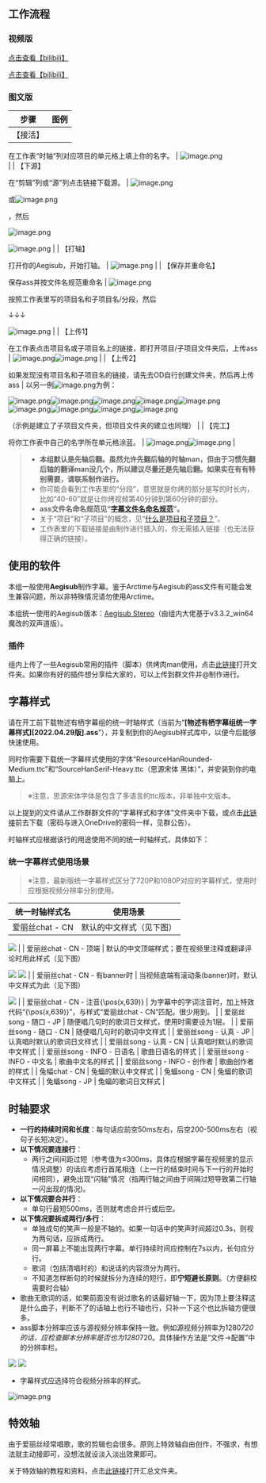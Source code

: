 
## 工作流程

### 视频版
[点击查看【bilibili】](https://player.bilibili.com/player.html?bvid=BV1sv411C73T&p=1&page=1)

[点击查看【bilibili】](https://player.bilibili.com/player.html?bvid=BV1sv411C73T&p=2&page=2)

### 图文版
| **步骤** | **图例** |
| --- | --- |
| 【接活】

在工作表“时轴”列对应项目的单元格上填上你的名字。 | ![image.png](https://cdn.nlark.com/yuque/0/2020/png/2350898/1598153012204-123b70dd-7e34-4731-a52b-9376677021cd.png#height=66&id=fWQH4&originHeight=103&originWidth=950&originalType=binary&ratio=1&rotation=0&showTitle=false&size=23616&status=done&style=none&title=&width=609) |
| 【下源】

在“剪辑”列或“源”列点击链接下载源。 | ![image.png](https://cdn.nlark.com/yuque/0/2020/png/2350898/1598153030590-81a2456e-2e59-4cb2-ba85-fc3acea488e3.png#height=87&id=uaeNg&originHeight=160&originWidth=1122&originalType=binary&ratio=1&rotation=0&showTitle=false&size=35594&status=done&style=none&title=&width=609)

或![image.png](https://cdn.nlark.com/yuque/0/2020/png/2350898/1598153055267-e3986041-4a38-4474-b702-5ec050aa643e.png#height=61&id=fOhxI&originHeight=177&originWidth=1760&originalType=binary&ratio=1&rotation=0&showTitle=false&size=56067&status=done&style=none&title=&width=609)

，然后

![image.png](https://cdn.nlark.com/yuque/0/2020/png/2350898/1598153081093-5528b6d2-aa48-4f35-b14b-1ecf568e8ffb.png#height=218&id=TSJD0&originHeight=503&originWidth=830&originalType=binary&ratio=1&rotation=0&showTitle=false&size=53865&status=done&style=none&title=&width=359)

![image.png](https://cdn.nlark.com/yuque/0/2020/png/2350898/1598153199895-4511adc3-73fb-4589-b0a9-b56608a31b32.png#height=449&id=WDu6e&originHeight=898&originWidth=1920&originalType=binary&ratio=1&rotation=0&showTitle=false&size=2234487&status=done&style=none&title=&width=960) |
| 【打轴】

打开你的Aegisub，开始打轴。 | ![image.png](https://cdn.nlark.com/yuque/0/2020/png/2350898/1598153424303-96919d80-5cd4-4a09-b78f-0144995d1510.png#height=206&id=rGNpu&originHeight=648&originWidth=1920&originalType=binary&ratio=1&rotation=0&showTitle=false&size=694350&status=done&style=none&title=&width=609) |
| 【保存并重命名】

保存ass并按文件名规范重命名 | ![image.png](https://cdn.nlark.com/yuque/0/2020/png/2350898/1598153643325-c2efdde0-ad8a-4edf-a2c0-467f421d35e2.png#height=80&id=tr6uX&originHeight=143&originWidth=855&originalType=binary&ratio=1&rotation=0&showTitle=false&size=25586&status=done&style=none&title=&width=480)

按照工作表里写的项目名和子项目名/分段，然后

↓↓↓

![image.png](https://cdn.nlark.com/yuque/0/2020/png/2350898/1598155851296-bad68944-cc57-45f6-995c-df15b299e27c.png#height=378&id=WkKCm&originHeight=592&originWidth=944&originalType=binary&ratio=1&rotation=0&showTitle=false&size=89975&status=done&style=none&title=&width=602) |
| 【上传1】

在工作表点击项目名或子项目名上的链接，即打开项目/子项目文件夹后，上传ass | ![image.png](https://cdn.nlark.com/yuque/0/2020/png/2350898/1598155989781-b367c2f4-8c2f-40fc-9b60-6186a8114f5f.png#height=90&id=cLrX7&originHeight=164&originWidth=824&originalType=binary&ratio=1&rotation=0&showTitle=false&size=31692&status=done&style=none&title=&width=454)![image.png](https://cdn.nlark.com/yuque/0/2020/png/2350898/1598156012144-8882cd36-27cc-4e78-a338-2a5e7da18b1d.png#height=240&id=kFZj6&originHeight=445&originWidth=1050&originalType=binary&ratio=1&rotation=0&showTitle=false&size=46713&status=done&style=none&title=&width=566) |
| 【上传2】

如果发现没有项目名和子项目名的链接，请先去OD自行创建文件夹，然后再上传ass | 以另一例![image.png](https://cdn.nlark.com/yuque/0/2020/png/2350898/1598156391430-71a24122-ac07-488c-a442-8edb06a065c5.png#height=159&id=sHkXm&originHeight=255&originWidth=677&originalType=binary&ratio=1&rotation=0&showTitle=false&size=34764&status=done&style=none&title=&width=423)为例：

![image.png](https://cdn.nlark.com/yuque/0/2020/png/2350898/1598156211736-b5634a44-c977-49ad-832d-1d5235ee7e09.png#height=300&id=djvDa&originHeight=544&originWidth=523&originalType=binary&ratio=1&rotation=0&showTitle=false&size=37334&status=done&style=none&title=&width=288)![image.png](https://cdn.nlark.com/yuque/0/2020/png/2350898/1598156339041-690cdaaf-276e-4254-af67-03b895c836cf.png#height=239&id=e7MDC&originHeight=454&originWidth=554&originalType=binary&ratio=1&rotation=0&showTitle=false&size=30036&status=done&style=none&title=&width=292)![image.png](https://cdn.nlark.com/yuque/0/2020/png/2350898/1598156528270-fc79891d-d4a3-44da-83fb-d76e906a7efd.png#height=324&id=Qv9QI&originHeight=648&originWidth=550&originalType=binary&ratio=1&rotation=0&showTitle=false&size=39406&status=done&style=none&title=&width=275)![image.png](https://cdn.nlark.com/yuque/0/2020/png/2350898/1598156484611-fa18a719-11d6-4b7f-95d6-88c5aca6a5e7.png#height=147&id=S3B5y&originHeight=293&originWidth=624&originalType=binary&ratio=1&rotation=0&showTitle=false&size=28644&status=done&style=none&title=&width=312)![image.png](https://cdn.nlark.com/yuque/0/2020/png/2350898/1598156508034-15ed5315-aba8-4ef9-a4d2-4facdcdb32a3.png#height=138&id=LUvRt&originHeight=276&originWidth=610&originalType=binary&ratio=1&rotation=0&showTitle=false&size=29606&status=done&style=none&title=&width=305)![image.png](https://cdn.nlark.com/yuque/0/2020/png/2350898/1598156569280-920c81f4-e7b1-45f8-8dc9-318d6066f14a.png#height=189&id=kseOi&originHeight=377&originWidth=537&originalType=binary&ratio=1&rotation=0&showTitle=false&size=25343&status=done&style=none&title=&width=268.5)![image.png](https://cdn.nlark.com/yuque/0/2020/png/2350898/1598156593439-75ee4141-1895-49bc-9476-f5c6b94c0ad5.png#height=126&id=gvTT5&originHeight=252&originWidth=414&originalType=binary&ratio=1&rotation=0&showTitle=false&size=18031&status=done&style=none&title=&width=207)![image.png](https://cdn.nlark.com/yuque/0/2020/png/2350898/1598156607940-77bde437-3b70-47fc-ab22-9f8f79161858.png#height=151&id=VdfCI&originHeight=302&originWidth=996&originalType=binary&ratio=1&rotation=0&showTitle=false&size=39787&status=done&style=none&title=&width=498)![image.png](https://cdn.nlark.com/yuque/0/2020/png/2350898/1598156653751-1e3633f8-7f09-4336-bb72-5367e9cc0d8a.png#height=195&id=inRZu&originHeight=389&originWidth=1548&originalType=binary&ratio=1&rotation=0&showTitle=false&size=55263&status=done&style=none&title=&width=774)

（示例是建立了子项目文件夹，但项目文件夹的建立也同理） |
| 【完工】

将你工作表中自己的名字所在单元格涂蓝。 | ![image.png](https://cdn.nlark.com/yuque/0/2020/png/2350898/1598156875012-22a582a0-6013-4706-ab97-208895bc6c97.png#height=135&id=QEbaN&originHeight=252&originWidth=1124&originalType=binary&ratio=1&rotation=0&showTitle=false&size=43299&status=done&style=none&title=&width=602)![image.png](https://cdn.nlark.com/yuque/0/2020/png/2350898/1598156878566-ea5547d2-ebb0-4933-8f36-3e4189b80282.png#height=82&id=r9Q52&originHeight=139&originWidth=1020&originalType=binary&ratio=1&rotation=0&showTitle=false&size=26791&status=done&style=none&title=&width=602) |


> - **本组默认是先轴后翻。虽然允许先翻后轴的时轴man，但由于习惯先翻后轴的翻译man没几个，所以建议尽量还是先轴后翻。如果实在有有特别需要，请联系制作进行。**
> - 你可能会看到工作表里的“分段”，意思就是你烤的部分是写的时长内，比如“40-60”就是让你烤视频第40分钟到第60分钟的部分。
> - **ass文件名命名规范见“**[**字幕文件名命名规范**](https://www.yuque.com/decmoe47/qc69ed/wyngip#erRMn)**”。**
> - 关于“项目”和“子项目”的概念，见“[什么是项目和子项目？](https://www.yuque.com/decmoe47/qc69ed/ig9i3c#JnRvf)”。
> - 工作表里的下载链接是由制作进行插入的，你无需插入链接（也无法获得正确的链接）。


## 使用的软件
本组一般使用**Aegisub**制作字幕。鉴于Arctime与Aegisub的ass文件有可能会发生兼容问题，所以非特殊情况请勿使用Arctime。

本组统一使用的Aegisub版本：[Aegisub Stereo](https://mononobealice-my.sharepoint.cn/:f:/g/personal/e307220930_mononobealice_partner_onmschina_cn/EslFpzn9WqxLsmuzcuXCT_AB7i0ZtVbPhP3XpqljES7B_A?e=4uQfeZ)（由组内大佬基于v3.3.2_win64魔改的双声道版）。

### 插件
组内上传了一些Aegisub常用的插件（脚本）供烤肉man使用，点击[此链接](https://mononobealice-my.sharepoint.cn/:f:/g/personal/e307220930_mononobealice_partner_onmschina_cn/EkpWhvuzzThFgk0DLCWNAPoBnzOQEOG045K1d2qU0-5WEA?e=Kx7FpG)打开文件夹。如果你有好的插件想分享给大家的，可以上传到群文件并@制作进行。

## 字幕样式
请在开工前下载物述有栖字幕组的统一时轴样式（当前为“**[物述有栖字幕组统一字幕样式][2022.04.29版].ass**”），并复制到你的Aegisub样式库中，以便今后能够快速使用。

同时你需要下载统一字幕样式使用的字体“ResourceHanRounded-Medium.ttc”和“SourceHanSerif-Heavy.ttc（思源宋体 黑体）”，并安装到你的电脑上。

> ※注意，思源宋体字体是包含了多语言的ttc版本，非单独中文版本。


以上提到的文件请从工作群群文件的“字幕样式和字体”文件夹中下载，或点击[此链接](https://mononobealice-my.sharepoint.cn/:f:/g/personal/e307220930_mononobealice_partner_onmschina_cn/Enc3fqCg3M5Anr0yF1h-Dk0BgcC068HxT9V2VOcZqz7x5g?e=RNG4Sx)前去下载（密码与进入OneDrive的密码一样，见群公告）。

时轴样式应根据该行的用途使用不同的统一时轴样式，具体如下：

### 统一字幕样式使用场景
> ※注意，最新版统一字幕样式区分了720P和1080P对应的字幕样式，使用时应根据视频分辨率分别使用。


| **统一时轴样式名** | **使用场景** |
| --- | --- |
| 爱丽丝chat - CN | 默认的中文样式（见下图）

![](https://cdn.nlark.com/yuque/0/2020/png/2350898/1598275686645-23624316-2b14-4b56-88e4-46d1c7053470.png#height=58&id=aN0IC&originHeight=196&originWidth=1552&originalType=binary&ratio=1&rotation=0&showTitle=false&size=0&status=done&style=none&title=&width=456) |
| 爱丽丝chat - CN - 顶端 | 默认的中文顶端样式；要在视频里注释或翻译评论时用此样式（见下图）

![](https://cdn.nlark.com/yuque/0/2020/png/2350898/1598275709265-1df1ae3a-8053-4ce2-8cce-ae2f49b5303d.png#height=62&id=k67Yt&originHeight=127&originWidth=929&originalType=binary&ratio=1&rotation=0&showTitle=false&size=0&status=done&style=none&title=&width=456)                        ![](https://cdn.nlark.com/yuque/0/2020/png/2350898/1598275715635-cb48bc81-b6d2-4a70-8c15-6c557a8e0b41.png#height=59&id=bP5se&originHeight=190&originWidth=1461&originalType=binary&ratio=1&rotation=0&showTitle=false&size=0&status=done&style=none&title=&width=456) |
| 爱丽丝chat - CN - 有banner时 | 当视频底端有滚动条(banner)时，默认中文样式为此（见下图）

![](https://cdn.nlark.com/yuque/0/2020/png/2350898/1598275726547-13df4ba6-8ded-44fd-8455-66b1600525c5.png#height=63&id=lHR2H&originHeight=214&originWidth=1557&originalType=binary&ratio=1&rotation=0&showTitle=false&size=0&status=done&style=none&title=&width=456) |
| 爱丽丝chat - CN - 注音{\\pos(x,639)} | 为字幕中的字词注音时，加上特效代码“{\\pos(x,639)}”，与样式“爱丽丝chat - CN”匹配。很少用到。 |
| 爱丽丝song - 随口 - JP | 随便唱几句时的歌词日文样式，使用时需要设为1层。 |
| 爱丽丝song - 随口 - CN | 随便唱几句时的歌词中文样式 |
| 爱丽丝song - 认真 - JP | 认真唱时默认的歌词日文样式 |
| 爱丽丝song - 认真 - CN | 认真唱时默认的歌词中文样式 |
| 爱丽丝song - INFO - 日语名 | 歌曲日语名的样式 |
| 爱丽丝song - INFO - 中文名 | 歌曲中文名的样式 |
| 爱丽丝song - INFO - 创作者 | 歌曲创作者的样式 |
| 兔幅chat - CN | 兔蝠的默认中文样式 |
| 兔蝠song - CN | 兔蝠的歌词中文样式 |
| 兔蝠song - JP | 兔蝠的歌词日文样式 |



## 时轴要求

- **一行的持续时间和长度**：每句话应前空50ms左右，后空200-500ms左右（视句子长短决定）。
- **以下情况要连接行**：
   - 两行之间间距过短（参考值为≤300ms，具体应根据字幕在视频里的显示情况调整）的话应考虑行首尾相连（上一行的结束时间与下一行的开始时间相同），避免出现“闪轴”情况（指两行轴之间由于间隔过短导致第二行轴一闪出现的情况)。
- **以下情况要合并行**：
   - 单句行最短500ms，否则就考虑合并行或后空。
- **以下情况要拆成两行/多行**：
   - 单独成句的笑声一般是不轴的。如果一句话中的笑声时间超过0.3s，则视为两句话，应拆成两行。
   - 同一屏幕上不能出现两行字幕。单行持续时间应控制在7s以内，长句应分行。
   - 歌词（包括清唱时的）和说话的内容须分为两行。
   - 不知道怎样断句的时候就拆分为连续的短行，即**宁短避长原则**。（方便翻校需要时合轴）
- 歌曲无歌词的话，如果前面没有说过歌名的话最好轴一下，因为顶上要注释这是什么曲子，判断不了的话轴上也行不轴也行，只补一下这个也比拆轴方便很多。
- ass脚本分辨率应该与源视频分辨率保持一致。例如源视频分辨率为1280*720的话，应检查脚本分辨率是否也为1280*720。具体操作方法是“文件→配置”中的分辨率栏。

![](https://cdn.nlark.com/yuque/0/2020/png/2350898/1598148855069-8c9b7ed8-bd4d-47a1-b1e5-91ca2d8f1a8a.png#height=274&id=IX71o&originHeight=631&originWidth=871&originalType=binary&ratio=1&rotation=0&showTitle=false&size=0&status=done&style=none&title=&width=378)          ![](https://cdn.nlark.com/yuque/0/2020/png/2350898/1598148855054-69832666-3a2d-4757-b7f1-7e2b4789c97f.png#height=308&id=eWnR8&originHeight=583&originWidth=454&originalType=binary&ratio=1&rotation=0&showTitle=false&size=0&status=done&style=none&title=&width=240)

- 字幕样式应选择符合视频分辨率的样式。

![image.png](https://cdn.nlark.com/yuque/0/2020/png/2350898/1604473360288-e31c0313-64db-428c-a5c2-f65d9ca5fa74.png#height=182&id=iPnld&originHeight=244&originWidth=391&originalType=binary&ratio=1&rotation=0&showTitle=false&size=16917&status=done&style=none&title=&width=292)

## 特效轴
由于爱丽丝经常唱歌，歌的剪辑也会很多。原则上特效轴自由创作，不强求，有想法就主动接即可，没想法就设淡入淡出效果即可。

关于特效轴的教程和资料，点击[此链接](https://mononobealice-my.sharepoint.cn/:f:/g/personal/e307220930_mononobealice_partner_onmschina_cn/Ej85eW8FRjpFqExRkeA-3aQBBtSP9RIYuI4RsxxcL7owow?e=zvJZik)打开汇总文件夹。
